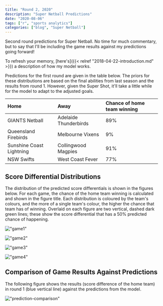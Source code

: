 ```yaml
---
title: "Round 2, 2020"
description: "Super Netball Predictions"
date: "2020-08-06"
tags: ["r", "sports analytics"]
categories: ["blog", "Super Netball"]
---
```


<!-- Time-stamp: <2019-04-27 13:42:06 (slane)> -->





Second round predictions for Super Netball. No time for much commentary, but to say that I'll be including the game results against my predictions going forward!

To refresh your memory, [here's]({{< relref "2018-04-22-introduction.md" >}}) a description of how my model works.

Predictions for the first round are given in the table below. The priors for these distributions are based on the final abilities from last season and the results from round 1. However, given the Super Shot, it'll take a little while for the model to adapt to the adjusted goals.


|Home                     |Away                  |Chance of home team winning |
|:------------------------|:---------------------|:---------------------------|
|GIANTS Netball           |Adelaide Thunderbirds |89%                         |
|Queensland Firebirds     |Melbourne Vixens      |9%                          |
|Sunshine Coast Lightning |Collingwood Magpies   |91%                         |
|NSW Swifts               |West Coast Fever      |77%                         |

## Score Differential Distributions

The distribution of the predicted score differentials is shown in the figures below. For each game, the chance of the home team winning is calculated and shown in the figure title. Each distribution is coloured by the team's colours, and the more of a single team's colour, the higher the chance that team has of winning. Overlaid on each figure are two vertical, dashed dark green lines; these show the score differential that has a 50% predicted chance of happening.

!["game1"](/sn-assets/2020/round2/game-1.png)

!["game2"](/sn-assets/2020/round2/game-2.png)

!["game3"](/sn-assets/2020/round2/game-3.png)

!["game4"](/sn-assets/2020/round2/game-4.png)

## Comparison of Game Results Against Predictions

The following figure shows the results (score difference of the home team) in round 1 (blue vertical line) against the predictions from the model.

!["prediction-comparison"](/sn-assets/2020/round2/plot-grid-comparison.png)

